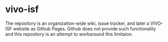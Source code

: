 vivo-isf
========

The repository is an organization-wide wiki, issue tracker, and later a VIVO-ISF website as Github Pages. Github does not provide such functionality and this repository is an attempt to workaround this limitaion.

